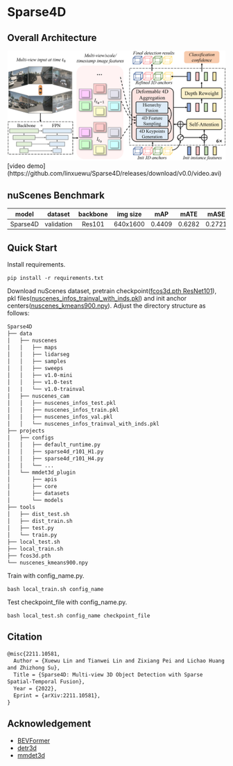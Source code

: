 # Sparse4D

## Overall Architecture
<img src="resources/framework.png" width="1000" >
[video demo](https://github.com/linxuewu/Sparse4D/releases/download/v0.0/video.avi)

## nuScenes Benchmark
|model|dataset| backbone | img size | mAP |mATE| mASE | mAOE |mAVE| mAAE | NDS | ckpt | log |
| :---: | :---: | :---: | :---: | :---:|:---:|:---: | :---: | :----: | :----: | :----: | :----: | :----: |
|Sparse4D|validation|Res101|640x1600|0.4409|0.6282|0.2721|0.3853|0.2922|0.1888|0.5438|[ckpt](https://github.com/linxuewu/Sparse4D/releases/download/v0.0/sparse4d_release.pth)|[log](https://github.com/linxuewu/Sparse4D/releases/download/v0.0/sparse4d.log)|


## Quick Start
 Install requirements.
```shell
pip install -r requirements.txt
```

Download nuScenes dataset, pretrain checkpoint([fcos3d.pth ResNet101](https://github.com/linxuewu/Sparse4D/releases/download/v0.0/fcos3d.pth)), pkl files([nuscenes_infos_trainval_with_inds.pkl](https://github.com/linxuewu/Sparse4D/releases/download/v0.0/nuscenes_infos_trainval_with_inds.pkl)) and init anchor centers([nuscenes_kmeans900.npy](https://github.com/linxuewu/Sparse4D/releases/download/v0.0/nuscenes_kmeans900.npy)). Adjust the directory structure as follows:
```shell
Sparse4D
├── data
│   ├── nuscenes
│   │   ├── maps
│   │   ├── lidarseg
│   │   ├── samples
│   │   ├── sweeps
│   │   ├── v1.0-mini
│   │   ├── v1.0-test
|   |   └── v1.0-trainval
│   ├── nuscenes_cam
│   │   ├── nuscenes_infos_test.pkl
│   │   ├── nuscenes_infos_train.pkl
│   │   ├── nuscenes_infos_val.pkl
│   │   └── nuscenes_infos_trainval_with_inds.pkl
├── projects
│   ├── configs
│   │   ├── default_runtime.py
│   │   ├── sparse4d_r101_H1.py
│   │   ├── sparse4d_r101_H4.py
│   │   └── ...
│   └── mmdet3d_plugin
│       ├── apis
│       ├── core
│       ├── datasets
│       └── models
├── tools
│   ├── dist_test.sh
│   ├── dist_train.sh
│   ├── test.py
│   └── train.py
├── local_test.sh
├── local_train.sh
├── fcos3d.pth
└── nuscenes_kmeans900.npy
```

Train with config_name.py.
```shell
bash local_train.sh config_name
```

Test checkpoint_file with config_name.py.
```shell
bash local_test.sh config_name checkpoint_file 
```

## Citation
```
@misc{2211.10581,
  Author = {Xuewu Lin and Tianwei Lin and Zixiang Pei and Lichao Huang and Zhizhong Su},
  Title = {Sparse4D: Multi-view 3D Object Detection with Sparse Spatial-Temporal Fusion},
  Year = {2022},
  Eprint = {arXiv:2211.10581},
}
```

## Acknowledgement

- [BEVFormer](https://github.com/fundamentalvision/BEVFormer)
- [detr3d](https://github.com/WangYueFt/detr3d) 
- [mmdet3d](https://github.com/open-mmlab/mmdetection3d)

